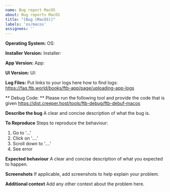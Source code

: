 ```yaml
---
name: Bug report MacOS
about: Bug reports MacOS
title: "[Bug (MacOS)]"
labels: 'os/macos'
assignees: ''
---
```


**Operating System:**
OS:

**Installer Version:**
Installer:

**App Version:**
App: 

**UI Version:**
UI: 

**Log Files:**
Put links to your logs here
how to find logs: https://faq.ftb.world/books/ftb-app/page/uploading-app-logs

** Debug Code: **
Please run the following tool and provide the code that is given
https://dist.creeper.host/tools/ftb-debug/ftb-debuf-macos

**Describe the bug**
A clear and concise description of what the bug is.

**To Reproduce**
Steps to reproduce the behaviour:
1. Go to '...'
2. Click on '....'
3. Scroll down to '....'
4. See error

**Expected behaviour**
A clear and concise description of what you expected to happen.

**Screenshots**
If applicable, add screenshots to help explain your problem.

**Additional context**
Add any other context about the problem here.
